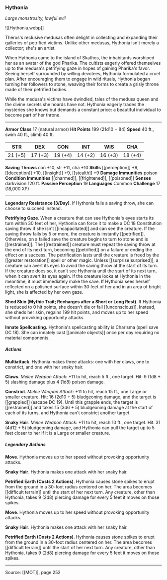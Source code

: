 ### Hythonia
_Large monstrosity, lawful evil_

![[Hythonia.webp]]

Theros's reclusive medusas often delight in collecting and expanding their galleries of petrified victims. Unlike other medusas, Hythonia isn't merely a collector; she's an artist.

When Hythonia came to the island of Skathos, the inhabitants worshiped her as an avatar of the god Pharika. The cultists eagerly offered themselves up to the medusa's petrifying gaze in hopes of gaining Pharika's favor. Seeing herself surrounded by willing devotees, Hythonia formulated a cruel plan. After encouraging them to engage in wild rituals, Hythonia began turning her followers to stone, weaving their forms to create a grisly throne made of their petrified bodies.

While the medusa's victims have dwindled, tales of the medusa queen and the divine secrets she hoards have not. Hythonia eagerly trades the mysteries she knows but demands a constant price: a beautiful individual to become part of her throne.




---

**Armor Class** 17 (natural armor)
**Hit Points** 199 (21d10 + 84)
**Speed** 40 ft., swim 40 ft., climb 40 ft.

| STR     | DEX     | CON     | INT     | WIS     | CHA     |
|---------|---------|---------|---------|---------|---------|
| 21 (+5) | 17 (+3) | 19 (+4) | 14 (+2) | 16 (+3) | 18 (+4) |

**Saving Throws** con +10, str +11, cha +10
**Skills** [[perception]] +9, [[deception]] +10, [[insight]] +9, [[stealth]] +9
**Damage Immunities** poison
**Condition Immunities** [[charmed]], [[frightened]], [[poisoned]]
**Senses** darkvision 120 ft.
**Passive Perception** 19
**Languages** Common
**Challenge** 17 (18,000 XP)

---

**Legendary Resistance (3/Day)**. If Hythonia fails a saving throw, she can choose to succeed instead.

**Petrifying Gaze**. When a creature that can see Hythonia's eyes starts its turn within 30 feet of her, Hythonia can force it to make a DC 18 Constitution saving throw if she isn't [[incapacitated]] and can see the creature. If the saving throw fails by 5 or more, the creature is instantly [[petrified]]. Otherwise, on a failed save the creature begins to turn to stone and is [[restrained]]. The [[restrained]] creature must repeat the saving throw at the end of its next turn, becoming [[petrified]] on a failure or ending the effect on a success. The petrification lasts until the creature is freed by the [[greater restoration]] spell or other magic. Unless [[surprise|surprised]], a creature can avert its eyes to avoid the saving throw at the start of its turn. If the creature does so, it can't see Hythonia until the start of its next turn, when it can avert its eyes again. If the creature looks at Hythonia in the meantime, it must immediately make the save. If Hythonia sees herself reflected on a polished surface within 30 feet of her and in an area of bright light, she is affected by her own gaze.

**Shed Skin (Mythic Trait; Recharges after a Short or Long Rest)**. If Hythonia is reduced to 0 hit points, she doesn't die or fall [[unconscious]]. Instead, she sheds her skin, regains 199 hit points, and moves up to her speed without provoking opportunity attacks.

**Innate Spellcasting.** Hythonia's spellcasting ability is Charisma (spell save DC 18). She can innately cast [[animate objects]] once per day requiring no material components.

##### Actions
**Multiattack**. Hythonia makes three attacks: one with her claws, one to constrict, and one with her snaky hair.

**Claws**. _Melee Weapon Attack:_ +11 to hit, reach 5 ft., one target. Hit: 9 (1d8 + 5) slashing damage plus 4 (1d8) poison damage.

**Constrict**. _Melee Weapon Attack:_ +11 to hit, reach 15 ft., one Large or smaller creature. Hit: 16 (2d10 + 5) bludgeoning damage, and the target is [[grappled]] (escape DC 19). Until this grapple ends, the target is [[restrained]] and takes 15 (3d6 + 5) bludgeoning damage at the start of each of its turns, and Hythonia can't constrict another target.

**Snaky Hair**. _Melee Weapon Attack:_ +11 to hit, reach 10 ft., one target. Hit: 31 (4d12 + 5) bludgeoning damage, and Hythonia can pull the target up to 5 feet closer to her if it is a Large or smaller creature.

##### Legendary Actions
**Move**. Hythonia moves up to her speed without provoking opportunity attacks.

**Snaky Hair**. Hythonia makes one attack with her snaky hair.

**Petrified Earth (Costs 2 Actions)**. Hythonia causes stone spikes to erupt from the ground in a 30-foot radius centered on her. The area becomes [[difficult terrain]] until the start of her next turn. Any creature, other than Hythonia, takes 9 (2d8) piercing damage for every 5 feet it moves on those spikes.

**Move**. Hythonia moves up to her speed without provoking opportunity attacks.

**Snaky Hair**. Hythonia makes one attack with her snaky hair.

**Petrified Earth (Costs 2 Actions)**. Hythonia causes stone spikes to erupt from the ground in a 30-foot radius centered on her. The area becomes [[difficult terrain]] until the start of her next turn. Any creature, other than Hythonia, takes 9 (2d8) piercing damage for every 5 feet it moves on those spikes.


---

Source: [[MOT]], page 252